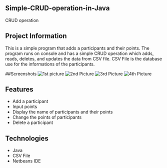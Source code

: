 ## Simple-CRUD-operation-in-Java

CRUD operation 
		
## Project Information
  This is a simple program that adds a participants and their points. The program runs on console and has a simple CRUD operation which adds, reads, deletes, and updates the data from CSV file. CSV File is the database use for the informations of the participants. 

##Screenshots
![1st picture](https://user-images.githubusercontent.com/71702837/121921144-4eabaa80-cd6b-11eb-9372-440bbf5db299.png)
![2nd Picture](https://user-images.githubusercontent.com/71702837/121921156-51a69b00-cd6b-11eb-8092-cda6f2b3a737.png)
![3rd Picture](https://user-images.githubusercontent.com/71702837/121921163-5408f500-cd6b-11eb-8a74-9d9acc71baeb.png)
![4th Picture](https://user-images.githubusercontent.com/71702837/121921168-55d2b880-cd6b-11eb-843d-7a2d91526fd1.png)


## Features
* Add a participant
* Input points
* Display the name of participants and their points
* Change the points of participants
* Delete a participant

## Technologies
* Java
* CSV File
* Netbeans IDE

